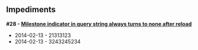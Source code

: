 ## Impediments

__#28 - [Milestone indicator in query string always turns to none after reload](https://github.com/ciuliot/github-tracker/issues/28)__

* 2014-02-13 - 21313123
* 2014-02-13 - 3243245234
